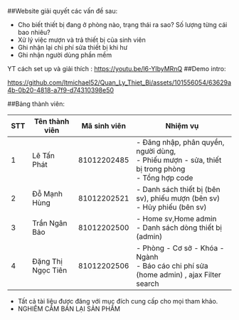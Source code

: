 ##Website giải quyết các vấn đề sau:
+ Cho biết thiết bị đang ở phòng nào, trạng thái ra sao? Số lượng từng cái bao nhiêu?
+ Xử lý việc mượn và trả thiết bị của sinh viên
+ Ghi nhận lại chi phí sửa thiết bị khi hư
+ Ghi nhận người dùng phần mềm

YT cách set up và giải thích : https://youtu.be/l6-YIbyMRnQ
##Demo intro:

https://github.com/ltmichael52/Quan_Ly_Thiet_Bi/assets/101556054/63629a4b-0b20-4818-a7f9-d74310398e50

##Bảng thành viên:

| STT | Tên thành viên   | Mã sinh viên | Nhiệm vụ                                                                                                                           |
| --- | ---------------- | ------------ | ------------------------------------------------------------------------------------------------------------------------------------- |
| 1   | Lê Tấn Phát | 81012202485  | - Đăng nhập, phân quyền, người dùng, <br> - Phiếu mượn - sửa, thiết bị trong phòng <br> - Tổng hợp code   |
| 2   | Đỗ Mạnh Hùng      | 81012202521  | - Danh sách thiết bị (bên sv), phiếu mượn (bên sv) <br> - Hủy phiếu (bên sv) |
| 3   | Trần Ngân Bảo    | 81012202500  | - Home sv,Home admin <br> - Danh sách dòng thiết bị (admin)              |
| 4   | Đặng Thị Ngọc Tiên | 81012202506  | - Phòng - Cơ sở - Khóa - Ngành <br> - Báo cáo chi phí sửa (home admin) , ajax Filter search    |

- Tất cả tài liệu được đăng với mục đích cung cấp cho mọi tham khảo.
- NGHIÊM CẤM BÁN LẠI SẢN PHẨM
